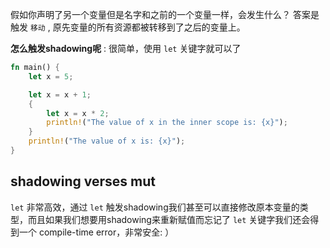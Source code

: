 假如你声明了另一个变量但是名字和之前的一个变量一样，会发生什么？
答案是触发 `移动` , 原先变量的所有资源都被转移到了之后的变量上。

**怎么触发shadowing呢** : 很简单，使用 `let` 关键字就可以了
```rust
fn main() {
	let x = 5;

	let x = x + 1;
	{
		let x = x * 2;
		println!("The value of x in the inner scope is: {x}");
	}
	println!("The value of x is: {x}");
}
```

## shadowing verses mut
`let` 非常高效，通过 `let` 触发shadowing我们甚至可以直接修改原本变量的类型，而且如果我们想要用shadowing来重新赋值而忘记了 `let` 关键字我们还会得到一个 compile-time error，非常安全: ）